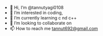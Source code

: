 - 👋 Hi, I’m @tannutyagi0108
- 👀 I’m interested in coding,
- 🌱 I’m currently learning c nd c++
- 💞️ I’m looking to collaborate on 
- 📫 How to reach me tannut692@gmail.com

<!---
tannutyagi0108/tannutyagi0108 is a ✨ special ✨ repository because its `README.md` (this file) appears on your GitHub profile.
You can click the Preview link to take a look at your changes.
--->
